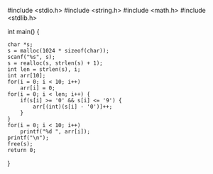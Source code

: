 #include <stdio.h>
#include <string.h>
#include <math.h>
#include <stdlib.h>

int main() {

    char *s;
    s = malloc(1024 * sizeof(char));
    scanf("%s", s);
    s = realloc(s, strlen(s) + 1);
    int len = strlen(s), i;
    int arr[10];
    for(i = 0; i < 10; i++)
        arr[i] = 0;
    for(i = 0; i < len; i++) {
        if(s[i] >= '0' && s[i] <= '9') {
            arr[(int)(s[i] - '0')]++;
        }
    }
    for(i = 0; i < 10; i++)
        printf("%d ", arr[i]);
    printf("\n");
    free(s);
    return 0;
}
